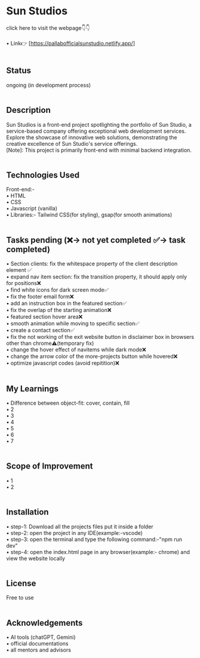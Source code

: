 # Sun Studios

click here to visit the webpage👇👇<br><br>
• Link👉 [https://pallabofficialsunstudio.netlify.app/]<br><br>
  

## Status
ongoing (in development process)<br><br> 


## Description
Sun Studios is a front-end project spotlighting the portfolio of Sun Studio, a service-based company offering exceptional web development services. Explore the showcase of innovative web solutions, demonstrating the creative excellence of Sun Studio's service offerings.<br> [Note]: This project is primarily front-end with minimal backend integration.<br><br>  


## Technologies Used
Front-end:-<br>
• HTML<br>
• CSS<br>
• Javascript (vanilla)<br>
• Libraries:- Tailwind CSS(for styling), gsap(for smooth animations)<br><br>  


## Tasks pending (❌-> not yet completed  ✅-> task completed)
•	Section clients: fix the whitespace property of the client description element ✅<br>
•	expand nav item section: fix the transition property, it should apply only for positions❌ <br>
•	find white icons for dark screen mode✅<br>
•	fix the footer email form❌<br>
•	add an instruction box in the featured section✅<br>
•	fix the overlap of the starting animation❌<br>
•	featured section hover area❌<br>
•	smooth animation while moving to specific section✅<br>
•	create a contact section✅<br>
•	fix the not working of the exit website button in disclaimer box in browsers other than chrome⚠️(temporary fix)<br>
•	change the hover effect of navitems while dark mode❌<br>
•	change the arrow color of the more-projects button while hovered❌<br>
•	optimize javascript codes (avoid repitition)❌<br><br>


## My Learnings
•	Difference between object-fit: cover, contain, fill<br>
•	2<br>
•	3<br>
•	4<br>
•	5<br>
•	6<br>
•	7<br><br>


## Scope of Improvement
•	1<br>
•	2<br><br>


## Installation
•	step-1: Download all the projects files put it inside a folder<br>
•	step-2: open the project in any IDE(example:-vscode)<br>
•	step-3: open the terminal and type the following command:-"npm run dev"<br>
•	step-4: open the index.html page in any browser(example:- chrome) and view the website locally<br><br>


## License
Free to use<br><br>


## Acknowledgements
•	AI tools (chatGPT, Gemini)<br>
•	official documentations<br>
•	all mentors and advisors<br><br>
